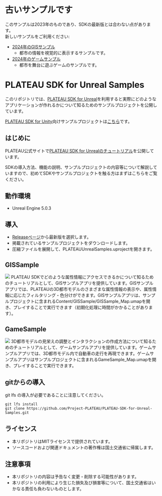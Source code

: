 # 古いサンプルです
このサンプルは2023年のものであり、SDKの最新版とは合わない点があります。  
新しいサンプルをご利用ください:  
- [2024年のGISサンプル](https://github.com/Project-PLATEAU/PLATEAU-SDK-for-Unreal-GISSample)
  - 都市の情報を視覚的に表示するサンプルです。
- [2024年のゲームサンプル](https://github.com/Project-PLATEAU/PLATEAU-SDK-for-Unreal-GameSample)
  - 都市を舞台に遊ぶゲームのサンプルです。

# PLATEAU SDK for Unreal Samples
このリポジトリでは、[PLATEAU SDK for Unreal](https://github.com/Project-PLATEAU/PLATEAU-SDK-for-Unreal)を利用すると実際にどのようなアプリケーションが作れるかについて知るためのサンプルプロジェクトを公開しています。

[PLATEAU SDK for Unity](https://github.com/Project-PLATEAU/PLATEAU-SDK-for-Uniy)向けサンプルプロジェクトは[こちら](https://github.com/Project-PLATEAU/PLATEAU-SDK-for-Unity-Samples)です。

## はじめに
PLATEAU公式サイトで[PLATEAU SDK for Unrealのチュートリアル](https://www.mlit.go.jp/plateau/learning/tpc17-2/)を公開しています。

SDKの導入方法、機能の説明、サンプルプロジェクトの内容等について解説していますので、初めてSDKやサンプルプロジェクトを触る方はまずはこちらをご覧ください。

## 動作環境
- Unreal Engine 5.0.3

## 導入
- [Releaseページ](https://github.com/Project-PLATEAU/PLATEAU-SDK-for-Unreal-Samples/releases)から最新版を選択します。
- 掲載されているサンプルプロジェクトをダウンロードします。
- 圧縮ファイルを展開して、PLATEAUUnrealSamples.uprojectを開きます。

## GISSample
![](/README_Images/GISSample.png)
PLATEAU SDKでどのような属性情報にアクセスできるかについて知るためのチュートリアルとして、GISサンプルアプリを提供しています。GISサンプルアプリでは、PLATEAUの3D都市モデルのさまざまな属性情報の表示や、属性情報に応じたフィルタリング・色分けができます。GISサンプルアプリは、サンプルプロジェクトに含まれるContent/GISSample/GISSample_Map.umapを開き、プレイすることで実行できます（初期化処理に時間がかかることがあります）。

## GameSample
![](/README_Images/GameSample.png)
3D都市モデルの見栄えの調整とインタラクションの作成方法について知るためのチュートリアルとして、ゲームサンプルアプリを提供しています。ゲームサンプルアプリでは、3D都市モデル内で自動車の走行を再現できます。ゲームサンプルアプリはサンプルプロジェクトに含まれるGameSample_Map.umapを開き、プレイすることで実行できます。

## gitからの導入
git lfs の導入が必要であることに注意してください。
```
git lfs install
git clone https://github.com/Project-PLATEAU/PLATEAU-SDK-for-Unreal-Samples.git
```

## ライセンス
- 本リポジトリはMITライセンスで提供されています。
- ソースコードおよび関連ドキュメントの著作権は国土交通省に帰属します。

## 注意事項
- 本リポジトリの内容は予告なく変更・削除する可能性があります。
- 本リポジトリの利用により生じた損失及び損害等について、国土交通省はいかなる責任も負わないものとします。
